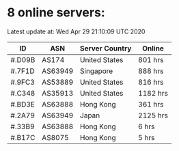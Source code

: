 # 8 online servers:

Latest update at: Wed Apr 29 21:10:09 UTC 2020

| ID | ASN | Server Country | Online |
| -- | --- | -------------- | ------ |
| #.D09B | AS174 | United States | 801 hrs |
| #.7F1D | AS63949 | Singapore | 888 hrs |
| #.9FC3 | AS53889 | United States | 816 hrs |
| #.C348 | AS35913 | United States | 1182 hrs |
| #.BD3E | AS63888 | Hong Kong | 361 hrs |
| #.2A79 | AS63949 | Japan | 2125 hrs |
| #.33B9 | AS63888 | Hong Kong | 6 hrs |
| #.B17C | AS8075 | Hong Kong | 5 hrs |

